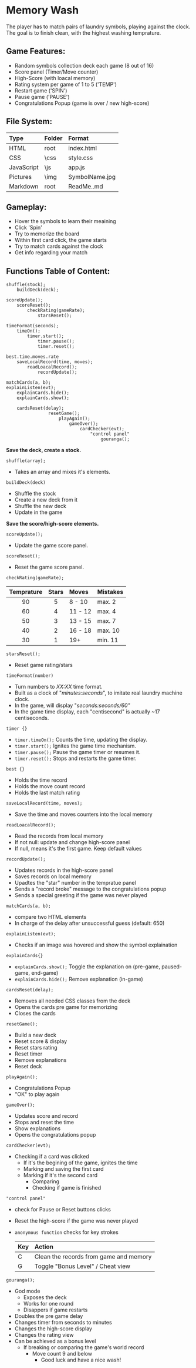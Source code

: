 # Memory Wash

The player has to match pairs of laundry symbols, playing against the clock. \
The goal is to finish clean, with the highest washing temprature.


## Game Features:

* Random symbols collection deck each game (8 out of 16)
* Score panel (Timer/Move counter)
* High-Score (with loacal memory)
* Rating system per game of 1 to 5 ('TEMP')
* Restart game ('SPIN')
* Pause game ('PAUSE')
* Congratulations Popup (game is over / new high-score)

## File System:

| Type       | Folder | Format         |
| :--------- | :----- | :------------- |
| HTML       | root   | index.html     |
| CSS        | \css   | style.css      |
| JavaScript | \js    | app.js         |
| Pictures   | \img   | SymbolName.jpg |
| Markdown   | root   | ReadMe..md    |

## Gameplay:

- Hover the symbols to learn their meaining
- Click 'Spin'
- Try to memorize the board
- Within first card click, the game starts
- Try to match cards against the clock
- Get info regarding your match

## Functions Table of Content:

```
shuffle(stock);
    buildDeck(deck);

scoreUpdate();
    scoreReset();
        checkRating(gameRate);
            starsReset();

timeFormat(seconds);
    timeOn();
        timer.start();
            timer.pause();
            timer.reset(); 
       
best.time.moves.rate
    saveLocalRecord(time, moves);
        readLoacalRecord();
            recordUpdate();	

matchCards(a, b);
explainListen(evt);
    explainCards.hide();
    explainCards.show();

    cardsReset(delay);    
                resetGame();
                    playAgain();
                        gameOver();
                            cardChecker(evt);
                                "control panel"
                                    gouranga();               
```


**Save the deck, create a stock.**

`shuffle(array);`

- Takes an array and mixes it's elements.

`buildDeck(deck)`

- Shuffle the stock
- Create a new deck from it
- Shuffle the new deck
- Update in the game

**Save the score/high-score elements.**

`scoreUpdate();`

- Update the game score panel.

`scoreReset();`

- Reset the game score panel.

`checkRating(gameRate);`

| Temprature | Stars | Moves   | Mistakes |
| :--------: | :---: | :------ | :------- |
|     90     |   5   | 8 - 10  | max. 2   |
|     60     |   4   | 11 - 12 | max. 4   |
|     50     |   3   | 13 - 15 | max. 7   |
|     40     |   2   | 16 - 18 | max. 10  |
|     30     |   1   | 19+     | min. 11  |

`starsReset();`

- Reset game rating/stars

`timeFormat(number)`

- Turn numbers to *XX:XX* time format.
- Built as a clock of "*minutes:seconds*", to imitate real laundry machine clock.
- In the game, will display "*seconds:seconds/60"*
- In the game time display, each "centisecond" is actually ~17 centiseconds.

`timer {}`

- `timer.timeOn();`
Counts the time, updating the display.
- `timer.start();`
Ignites the game time mechanism.
- `timer.pause();`
Pause the game timer or resumes it.
- `timer.reset();`
Stops and restarts the game timer.

`best {}`
- Holds the time record
- Holds the move count record
- Holds the last match rating

`saveLocalRecord(time, moves);`

- Save the time and moves counters into the local memory

`readLoacalRecord();`

- Read the records from local memory
- If not null: update and change high-score panel
- If null, means it's the first game. Keep default values

`recordUpdate();`

- Updates records in the high-score panel
- Saves records on local memory
- Upadtes the "star" number in the tempratue panel
- Sends a "record broke" message to the congratulations popup
- Sends a special greeting if the game was never played

`matchCards(a, b);`

- compare two HTML elements
- In charge of the delay after unsuccessful guess (default: 650)

`explainListen(evt);`

- Checks if an image was hovered and show the symbol explaination

`explainCards{}`
- `explainCards.show();`
Toggle the explanation on (pre-game, paused-game, end-game)
- `explainCards.hide();`
Remove explanation (in-game)

`cardsReset(delay);`

- Removes all needed CSS classes from the deck
- Opens the cards pre game for memorizing
- Closes the cards
  
`resetGame();`
- Build a new deck
- Reset score & display
- Reset stars rating
- Reset timer
- Remove explanations
- Reset deck

`playAgain();`

- Congratulations Popup
- "OK" to play again
  
`gameOver();`
- Updates score and record
- Stops and reset the time
- Show explanations
- Opens the congratulations popup

`cardChecker(evt);`

- Checking if a card was clicked
  - If it's the begining of the game, ignites the time
  - Marking and saving the first card
  - Marking if it's the second card
    - Comparing
    - Checking if game is finished

`"control panel"` 

- check for Pause or Reset buttons clicks
- Reset the high-score if the game was never played
- `anonymous function` checks for key strokes
  
  | Key | Action |
  |:---|:---|
  | C | Clean the records from game and memory |
  | G | Toggle "Bonus Level" / Cheat view |

`gouranga();`

- God mode
  - Exposes the deck
  - Works for one round
  - Disappers if game restarts
- Doubles the pre game delay
- Changes timer from seconds to minutes
- Changes the high-score display
- Changes the rating view
- Can be achieved as a bonus level 
  - If breaking or comparing the game's world record
    - Move count 9 and below
      - Good luck and have a nice wash!